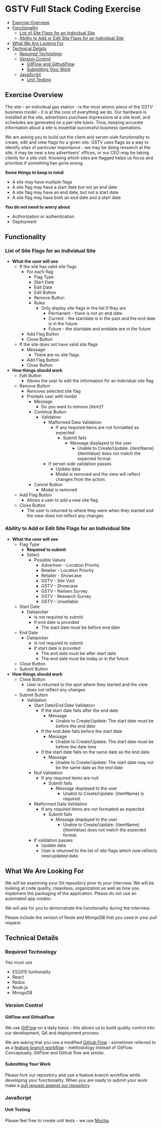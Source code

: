 # GSTV Full Stack Coding Exercise

<!-- TOC depthFrom:2 depthTo:6 withLinks:1 updateOnSave:1 orderedList:0 -->

- [Exercise Overview](#exercise-overview)
- [Functionality](#functionality)
	- [List of Site Flags for an Individual Site](#list-of-site-flags-for-an-individual-site)
	- [Ability to Add or Edit Site Flags for an Individual Site](#ability-to-add-or-edit-site-flags-for-an-individual-site)
- [What We Are Looking For](#what-we-are-looking-for)
- [Technical Details](#technical-details)
	- [Required Technology](#required-technology)
	- [Version Control](#version-control)
		- [GitFlow and GithubFlow](#gitflow-and-githubflow)
		- [Submitting Your Work](#submitting-your-work)
	- [JavaScript](#javascript)
		- [Unit Testing](#unit-testing)

<!-- /TOC -->

## Exercise Overview
The site - an individual gas station - is the most atomic piece of the GSTV business model - it is at the core of everything we do. Our hardware is installed at the site, advertisers purchase impressions at a site level, and schedules are generated on a per-site basis. Thus, keeping accurate information about a site is essential successful business operations.

We are asking you to build out the client and server-side functionality to create, edit and view flags for a given site. GSTV uses flags as a way to identify sites of particular importance - we may be doing research at the site, it may be near a key advertisers' offices, or our CEO may be taking clients for a site visit. Knowing which sites are flagged helps us focus and prioritize if something has gone wrong.

**Some things to keep in mind**
* A site may have multiple flags
* A site flag may have a start date but not an end date
* A site flag may have an end date, but not a start date
* A site flag may have both an end date and a start date

**You do not need to worry about**
* Authorization or authentication
* Deployment

## Functionality
### List of Site Flags for an Individual Site
* **What the user will see**
    * If the site has valid site flags
        * For each flag
            * Flag Type
            * Start Date
            * Edit Date
            * Edit Button
            * Remove Button
            * Rules
                * Only display site flags in the list if they are
                    * Permanent - there is not an end date
                    * Current - the startdate is in the past and the end date is in the future
                    * Future - the startdate and enddate are in the future
        * Add Flag Button
        * Close Button
    * If the site does not have valid site flags
        * Message
            * There are no site flags.
        * Add Flag Button
        * Close Button
* **How things should work**
    * Edit Button
        * Allows the user to edit the information for an individual site flag
    * Remove Button
        * Removes selected site flag
        * Prompts user with modal
            * Message
                * Do you want to remove {item}?
            * Continue Button
                * Validation
                  - Malformed Data Validation
                    - If any required items are not formatted as expected
                      - Submit fails
                        - Message displayed to the user
                          - Unable to Create/Update: {itemName} {itemValue} does not match the expected format.
                  * If server-side validation passes
                    * Update data
                    * Modal is removed and the view will reflect changes from the action.
            * Cancel Button
                * Modal is removed
    * Add Flag Button
        * Allows a user to add a new site flag
    * Close Button
        * The user is returned to where they were when they started and the view does not reflect any changes

### Ability to Add or Edit Site Flags for an Individual Site
* **What the user will see**
    * Flag Type
        * **Required to submit**
        * Select
            * Possible Values
                * Advertiser - Location Priority
                * Retailer - Location Priority
                * Retailer - Showcase
                * GSTV - Site Visit
                * GSTV - Showcase
                * GSTV - Nielsen Survey
                * GSTV - Research Survey
                * GSTV - Unsellable
    * Start Date
        * Datepicker
            * Is not required to submit
            * If end date is provided
                * The start date must be before end date
    * End Date
        * Datepicker
            * Is not required to submit
            * If start date is provided
                * The end date must be after start date
                * The end date must be today or in the future
    * Close Button
    * Submit Button
* **How things should work**
    * Close Button
        * User is returned to the spot where they started and the view does not reflect any changes
    * Submit Button
        * Validation
          - Start Date/End Date Validation
            - If the start date falls after the end date
              - Message
                - Unable to Create/Update: The start date must be before the end date
            - If the end date falls before the start date
              - Message
                - Unable to Create/Update: The start date must be before the date time
            - If the start date falls on the same date as the end date
              - Message
                - Unable to Create/Update: The start date may not be the same date as the end date
          - Null Validation
            - If any required items are null
              - Submit fails
                - Message displayed to the user
                  - Unable to Create/Update: {itemName} is required.
          - Malformed Data Validation
            - If any required items are not formatted as expected
              - Submit fails
                - Message displayed to the user
                  - Unable to Create/Update: {itemName} {itemValue} does not match the expected format.
          * If validation passes
            * Update data
            * User is returned to the list of site flags which now reflects new/updated data

## What We Are Looking For
We will be examining your Git repository prior to your interview. We will be looking at code quality, cleaniless, organization as well as how you implement the packaging of the application. Please do not use an automated app creator.

We will ask for you to demonstrate the functionality during the interview.

Please include the version of Node and MongoDB that you used in your pull request.

## Technical Details

### Required Technology
You must use
* ES2015 funtionality
* React
* Redux
* Node.js
* MongoDB

### Version Control
#### GitFlow and GithubFlow
We use [GitFlow](https://www.atlassian.com/git/tutorials/comparing-workflows/gitflow-workflow/) on a daily basis - this allows us to build quality control into our development, QA and deployment process.

We are asking that you use a modified [Github Flow](https://guides.github.com/introduction/flow/) - sometimes referred to as a [feature branch workflow](https://www.atlassian.com/git/tutorials/comparing-workflows/feature-branch-workflow) - methodology instead of GitFlow. Conceptually, GitFlow and Github flow are similar.

#### Submitting Your Work
Please fork our repository and use a feature branch workflow while developing your functionality. When you are ready to submit your work make a [pull request against our repository](https://help.github.com/articles/using-pull-requests/).

### JavaScript
#### Unit Testing
Please feel free to create unit tests - we use [Mocha](https://github.com/mochajs/mocha).
